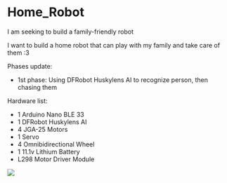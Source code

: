 # Home_Robot
I am seeking to build a family-friendly robot

I want to build a home robot that can play with my family and take care of them :3

Phases update:
- 1st phase: Using DFRobot Huskylens AI to recognize person, then chasing them

Hardware list:
- 1 Arduino Nano BLE 33
- 1 DFRobot Huskylens AI
- 4 JGA-25 Motors
- 1 Servo
- 4 Omnibidirectional Wheel
- 1 11.1v Lithium Battery
- L298 Motor Driver Module

![](https://github.com/dangelc/Home_Robot/blob/main/robot.gif)
